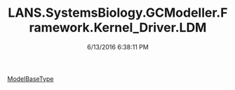 ﻿---
title: LANS.SystemsBiology.GCModeller.Framework.Kernel_Driver.LDM
date: 6/13/2016 6:38:11 PM
---

[ModelBaseType](T-LANS.SystemsBiology.GCModeller.Framework.Kernel_Driver.LDM.ModelBaseType.html)

